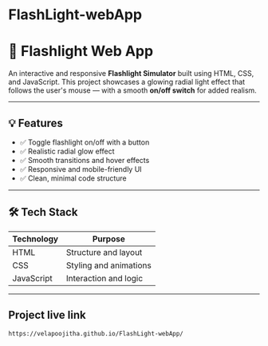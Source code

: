 # FlashLight-webApp
# 🔦 Flashlight Web App

An interactive and responsive **Flashlight Simulator** built using HTML, CSS, and JavaScript. This project showcases a glowing radial light effect that follows the user's mouse — with a smooth **on/off switch** for added realism.

---

## 💡 Features

- ✅ Toggle flashlight on/off with a button
- ✅ Realistic radial glow effect
- ✅ Smooth transitions and hover effects
- ✅ Responsive and mobile-friendly UI
- ✅ Clean, minimal code structure

---

## 🛠 Tech Stack

| Technology | Purpose                     |
|------------|-----------------------------|
| HTML       | Structure and layout        |
| CSS        | Styling and animations      |
| JavaScript | Interaction and logic       |

---

## Project live link
```
https://velapoojitha.github.io/FlashLight-webApp/
```
